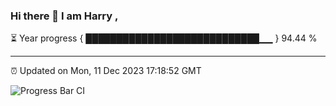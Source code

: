 ### Hi there 👋 I am Harry , 

⏳ Year progress { ████████████████████████████▁▁ } 94.44 %

---

⏰ Updated on Mon, 11 Dec 2023 17:18:52 GMT

![Progress Bar CI](https://github.com/duykhang68/duykhang68/workflows/Progress%20Bar%20CI/badge.svg)
